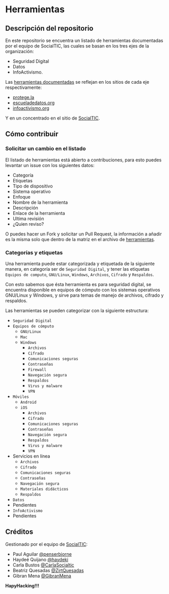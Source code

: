 # Herramientas

## Descripción del repositorio

En este repositorio se encuentra un listado de herramientas documentadas por el equipo de SocialTIC, las cuales se basan en los tres ejes de la organización:

- Seguridad Digital
- Datos
- InfoActivismo.

Las [herramientas documentadas](./herramientas.md) se reflejan en los sitios de cada eje respectivamente:

- [protege.la](protege.la/herramientas)
- [escueladedatos.org](escueladedatos.org/herramientas)
- [infoactivismo.org](infoactivismo.org/herramientas)

Y en un concentrado en el sitio de [SocialTIC](socialtic.org/herramientas).

## Cómo contribuir

### Solicitar un cambio en el listado

El listado de herramientas está abierto a contribuciones, para esto puedes levantar un issue con los siguientes datos:

- Categoría
- Etiquetas
 - Tipo de dispositivo
 - Sistema operativo
 - Enfoque
- Nombre de la herramienta
- Descripción
- Enlace de la herramienta
- Ultima revisión
- ¿Quien reviso?

O puedes hacer un Fork y solicitar un Pull Request, la información a añadir es la misma solo que dentro de la matriz en el archivo de [herramientas](./herramientas.md).

### Categorías y etiquetas

Una herramienta puede estar categorizada y etiquetada de la siguiente manera,
en categoría ser de `Seguridad Digital`, y tener las etiquetas
`Equipos de computo`, `GNU/Linux`, `Windows`, `Archivos`, `Cifrado` y `Respaldos`.

Con esto sabemos que ésta herramienta es para seguridad digital, se
encuentra disponible en equipos de cómputo con los sistemas operativos GNU/Linux
y Windows, y sirve para temas de manejo de archivos, cifrado y respaldos.

Las herramientas se pueden categorizar con la siguiente estructura:

- `Seguridad Digital`
 - `Equipos de cómputo`
   - `GNU/Linux`
   - `Mac`
   - `Windows`
     - `Archivos`
     - `Cifrado`
     - `Comunicaciones seguras`
     - `Contraseñas`
     - `Firewall`
     - `Navegación segura`
     - `Respaldos`
     - `Virus y malware`
     - `VPN`
 - `Móviles`
   - `Android`
   - `iOS`
     - `Archivos`
     - `Cifrado`
     - `Comunicaciones seguras`
     - `Contraseñas`
     - `Navegación segura`
     - `Respaldos`
     - `Virus y malware`
     - `VPN`
 - Servicios en línea
   - `Archivos`
   - `Cifrado`
   - `Comunicaciones seguras`
   - `Contraseñas`
   - `Navegación segura`
   - `Materiales didácticos`
   - `Respaldos`
- `Datos`
 - Pendientes
- `InfoActivismo`
 - Pendientes

## Créditos

Gestionado por el equipo de [SocialTIC](github.com/socialtic):

- Paul Aguilar [@penserbjorne](github.com/penserbjorne)
- Haydeé Quijano [@haydeki](github.com/haydeki)
- Carla Bustos [@CarlaSocialtic](github.com/CarlaSocialtic)
- Beatriz Quesadas [@ZirtQuesadas](github.com/ZirtQuesadas)
- Gibran Mena [@GibranMena](github.com/GibranMena)

**HapyHacking!!!**
